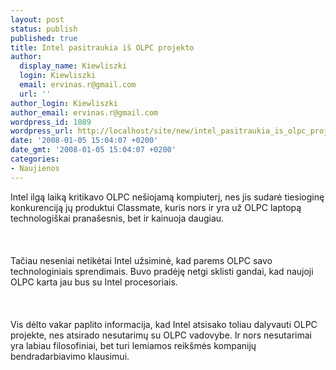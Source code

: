 ```yaml
---
layout: post
status: publish
published: true
title: Intel pasitraukia iš OLPC projekto
author:
  display_name: Kiewliszki
  login: Kiewliszki
  email: ervinas.r@gmail.com
  url: ''
author_login: Kiewliszki
author_email: ervinas.r@gmail.com
wordpress_id: 1089
wordpress_url: http://localhost/site/new/intel_pasitraukia_is_olpc_projekto/
date: '2008-01-05 15:04:07 +0200'
date_gmt: '2008-01-05 15:04:07 +0200'
categories:
- Naujienos
---
```

<p>Intel ilgą laiką kritikavo OLPC nešiojamą kompiuterį, nes jis sudarė tiesioginę konkurenciją jų produktui Classmate, kuris nors ir yra už OLPC laptopą technologiškai pranašesnis, bet ir kainuoja daugiau.<br />
<br><br />
<br>Tačiau neseniai netikėtai Intel užsiminė, kad parems OLPC savo technologiniais sprendimais. Buvo pradėję netgi sklisti gandai, kad naujoji OLPC karta jau bus su Intel procesoriais.<br />
<br><br />
<br>Vis dėlto vakar paplito informacija, kad Intel atsisako toliau dalyvauti OLPC projekte, nes atsirado nesutarimų su OLPC vadovybe. Ir nors nesutarimai yra labiau filosofiniai, bet turi lemiamos reikšmės kompanijų bendradarbiavimo klausimui.  </p>

